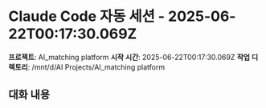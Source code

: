 # Claude Code 자동 세션 - 2025-06-22T00:17:30.069Z

**프로젝트**: AI_matching platform
**시작 시간**: 2025-06-22T00:17:30.069Z
**작업 디렉토리**: /mnt/d/AI Projects/AI_matching platform

## 대화 내용

